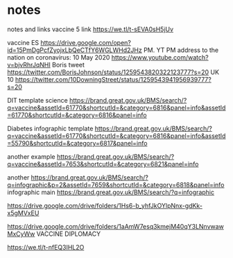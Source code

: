 # notes
notes and links
vaccine 5 link https://we.tl/t-sEVA0sH5jUv


vaccine ES https://drive.google.com/open?id=15PmDgPcfZyojxLbQeCTfY6WGLWHd2JHz
PM. YT PM address to the nation on coronavirus: 10 May 2020 https://www.youtube.com/watch?v=bjvRhrJqNHI
Boris tweet https://twitter.com/BorisJohnson/status/1259543820322123777?s=20
UK 10 https://twitter.com/10DowningStreet/status/1259543941956939777?s=20


DIT template science https://brand.great.gov.uk/BMS/search/?q=vaccine&assetId=61770&shortcutId=&category=6816&panel=info&assetId=61770&shortcutId=&category=6816&panel=info

Diabetes infographic template https://brand.great.gov.uk/BMS/search/?q=vaccine&assetId=61770&shortcutId=&category=6816&panel=info&assetId=55790&shortcutId=&category=6817&panel=info

another example https://brand.great.gov.uk/BMS/search/?q=vaccine&assetId=7653&shortcutId=&category=6821&panel=info

another https://brand.great.gov.uk/BMS/search/?q=infographic&p=2&assetId=7659&shortcutId=&category=6818&panel=info
 infographic main https://brand.great.gov.uk/BMS/search/?q=infographic
 
 https://drive.google.com/drive/folders/1Hs6-b_yhfJkOYlpNnx-gdKk-x5gMVxEU
 
 https://drive.google.com/drive/folders/1aAmW7esq3kmejM40qY3LNnvwawMxCyWw VACCINE DIPLOMACY

https://we.tl/t-nfEQ3IHL2O 
